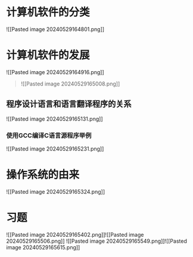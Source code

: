 # 计算机软件的分类
![[Pasted image 20240529164801.png]]

# 计算机软件的发展
![[Pasted image 20240529164916.png]]

> ![[Pasted image 20240529165008.png]]


## 程序设计语言和语言翻译程序的关系
![[Pasted image 20240529165131.png]]

### 使用GCC编译C语言源程序举例
![[Pasted image 20240529165231.png]]
# 操作系统的由来
![[Pasted image 20240529165324.png]]

# 习题
![[Pasted image 20240529165402.png]]![[Pasted image 20240529165506.png]]
![[Pasted image 20240529165549.png]]![[Pasted image 20240529165615.png]]